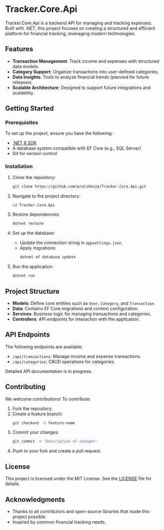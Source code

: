 # Tracker.Core.Api

Tracker.Core.Api is a backend API for managing and tracking expenses. Built with .NET, this project focuses on creating a structured and efficient platform for financial tracking, leveraging modern technologies.

## Features
- **Transaction Management**: Track income and expenses with structured data models.
- **Category Support**: Organize transactions into user-defined categories.
- **Data Insights**: Tools to analyze financial trends (planned for future releases).
- **Scalable Architecture**: Designed to support future integrations and scalability.

## Getting Started

### Prerequisites

To set up the project, ensure you have the following:

- [.NET 8 SDK](https://dotnet.microsoft.com/download/dotnet/8.0)
- A database system compatible with EF Core (e.g., SQL Server)
- Git for version control

### Installation

1. Clone the repository:
   ```bash
   git clone https://github.com/pratikkaje/Tracker.Core.Api.git
   ```
2. Navigate to the project directory:
   ```bash
   cd Tracker.Core.Api
   ```
3. Restore dependencies:
   ```bash
   dotnet restore
   ```
4. Set up the database:
   - Update the connection string in `appsettings.json`.
   - Apply migrations:
     ```bash
     dotnet ef database update
     ```

5. Run the application:
   ```bash
   dotnet run
   ```

## Project Structure

- **Models**: Define core entities such as `User`, `Category`, and `Transaction`.
- **Data**: Contains EF Core migrations and context configuration.
- **Services**: Business logic for managing transactions and categories.
- **Controllers**: API endpoints for interaction with the application.

## API Endpoints

The following endpoints are available:

- `/api/transactions`: Manage income and expense transactions.
- `/api/categories`: CRUD operations for categories.

Detailed API documentation is in progress.

## Contributing

We welcome contributions! To contribute:

1. Fork the repository.
2. Create a feature branch:
   ```bash
   git checkout -b feature-name
   ```
3. Commit your changes:
   ```bash
   git commit -m "Description of changes"
   ```
4. Push to your fork and create a pull request.

## License

This project is licensed under the MIT License. See the [LICENSE](LICENSE) file for details.

## Acknowledgments

- Thanks to all contributors and open-source libraries that made this project possible.
- Inspired by common financial tracking needs.

